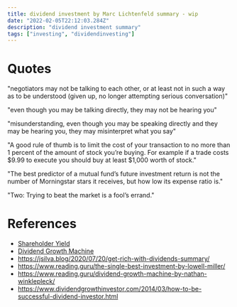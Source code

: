 ```yaml
---
title: dividend investment by Marc Lichtenfeld summary - wip
date: "2022-02-05T22:12:03.284Z"
description: "dividend investment summary"
tags: ["investing", "dividendinvesting"]
---
```



# Quotes

"negotiators may not be talking to each other, or at least not in such a way as to be understood (given up, no longer attempting serious conversation)"

"even though you may be talking directly, they may not be hearing you"

"misunderstanding, even though you may be speaking directly and they may be hearing you, they may misinterpret what you say"

"A good rule of thumb is to limit the cost of your transaction to no more than 1 percent of the amount of stock you’re buying. For example if a trade costs $9.99 to execute you should buy at least $1,000 worth of stock."

"The best predictor of a mutual fund’s future investment return is not the number of Morningstar stars it receives, but how low its expense ratio is."

"Two: Trying to beat the market is a fool’s errand."

# References
- [Shareholder Yield](./Shareholder-Yield.pdf)
- [Dividend Growth Machine](./Dividend-Growth-Machine.pdf)
- https://jsilva.blog/2020/07/20/get-rich-with-dividends-summary/
- https://www.reading.guru/the-single-best-investment-by-lowell-miller/
- https://www.reading.guru/dividend-growth-machine-by-nathan-winklepleck/
- https://www.dividendgrowthinvestor.com/2014/03/how-to-be-successful-dividend-investor.html